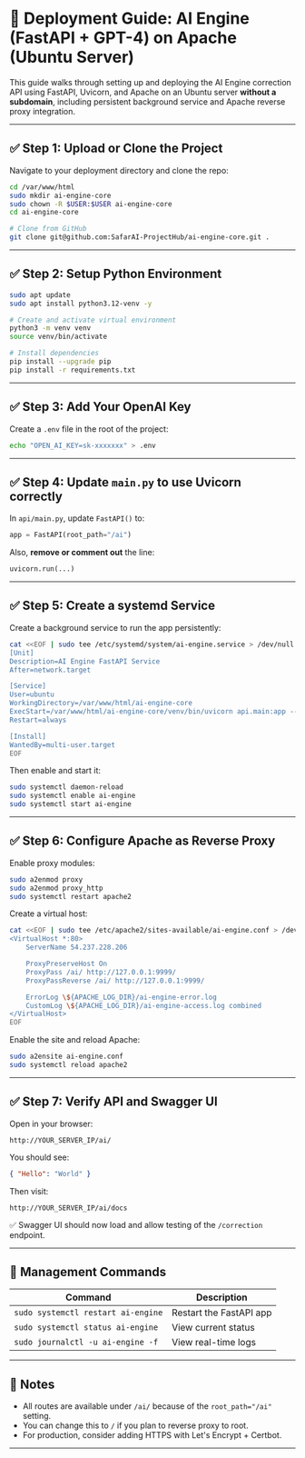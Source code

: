 # 🚀 Deployment Guide: AI Engine (FastAPI + GPT-4) on Apache (Ubuntu Server)

This guide walks through setting up and deploying the AI Engine correction API using FastAPI, Uvicorn, and Apache on an Ubuntu server **without a subdomain**, including persistent background service and Apache reverse proxy integration.

---

## ✅ Step 1: Upload or Clone the Project

Navigate to your deployment directory and clone the repo:

```bash
cd /var/www/html
sudo mkdir ai-engine-core
sudo chown -R $USER:$USER ai-engine-core
cd ai-engine-core

# Clone from GitHub
git clone git@github.com:SafarAI-ProjectHub/ai-engine-core.git .
```

---

## ✅ Step 2: Setup Python Environment

```bash
sudo apt update
sudo apt install python3.12-venv -y

# Create and activate virtual environment
python3 -m venv venv
source venv/bin/activate

# Install dependencies
pip install --upgrade pip
pip install -r requirements.txt
```

---

## ✅ Step 3: Add Your OpenAI Key

Create a `.env` file in the root of the project:

```bash
echo "OPEN_AI_KEY=sk-xxxxxxx" > .env
```

---

## ✅ Step 4: Update `main.py` to use Uvicorn correctly

In `api/main.py`, update `FastAPI()` to:

```python
app = FastAPI(root_path="/ai")
```

Also, **remove or comment out** the line:

```python
uvicorn.run(...)
```

---

## ✅ Step 5: Create a systemd Service

Create a background service to run the app persistently:

```bash
cat <<EOF | sudo tee /etc/systemd/system/ai-engine.service > /dev/null
[Unit]
Description=AI Engine FastAPI Service
After=network.target

[Service]
User=ubuntu
WorkingDirectory=/var/www/html/ai-engine-core
ExecStart=/var/www/html/ai-engine-core/venv/bin/uvicorn api.main:app --host 0.0.0.0 --port 9999
Restart=always

[Install]
WantedBy=multi-user.target
EOF
```

Then enable and start it:

```bash
sudo systemctl daemon-reload
sudo systemctl enable ai-engine
sudo systemctl start ai-engine
```

---

## ✅ Step 6: Configure Apache as Reverse Proxy

Enable proxy modules:

```bash
sudo a2enmod proxy
sudo a2enmod proxy_http
sudo systemctl restart apache2
```

Create a virtual host:

```bash
cat <<EOF | sudo tee /etc/apache2/sites-available/ai-engine.conf > /dev/null
<VirtualHost *:80>
    ServerName 54.237.228.206

    ProxyPreserveHost On
    ProxyPass /ai/ http://127.0.0.1:9999/
    ProxyPassReverse /ai/ http://127.0.0.1:9999/

    ErrorLog \${APACHE_LOG_DIR}/ai-engine-error.log
    CustomLog \${APACHE_LOG_DIR}/ai-engine-access.log combined
</VirtualHost>
EOF
```

Enable the site and reload Apache:

```bash
sudo a2ensite ai-engine.conf
sudo systemctl reload apache2
```

---

## ✅ Step 7: Verify API and Swagger UI

Open in your browser:

```
http://YOUR_SERVER_IP/ai/
```

You should see:

```json
{ "Hello": "World" }
```

Then visit:

```
http://YOUR_SERVER_IP/ai/docs
```

✅ Swagger UI should now load and allow testing of the `/correction` endpoint.

---

## 🔁 Management Commands

| Command | Description |
|--------|-------------|
| `sudo systemctl restart ai-engine` | Restart the FastAPI app |
| `sudo systemctl status ai-engine`  | View current status |
| `sudo journalctl -u ai-engine -f`  | View real-time logs |

---

## 🧩 Notes

- All routes are available under `/ai/` because of the `root_path="/ai"` setting.
- You can change this to `/` if you plan to reverse proxy to root.
- For production, consider adding HTTPS with Let's Encrypt + Certbot.

---